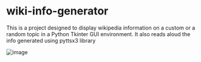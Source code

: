 # wiki-info-generator
This is a project designed to display wikipedia information on a custom or a random topic in a Python Tkinter GUI environment. It also reads aloud the info generated using pyttsx3 library


![image](https://user-images.githubusercontent.com/91486778/181062233-e3922b8a-1483-4b7a-95fa-6b244a5e4018.png)
